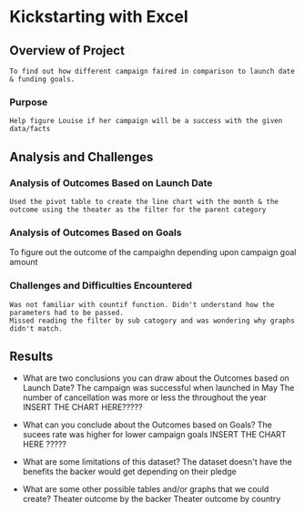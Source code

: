 # Kickstarting with Excel

##    Overview of Project
	To find out how different campaign faired in comparison to launch date & funding goals.
### Purpose
	Help figure Louise if her campaign will be a success with the given data/facts
## Analysis and Challenges


### Analysis of Outcomes Based on Launch Date
	Used the pivot table to create the line chart with the month & the outcome using the theater as the filter for the parent category

### Analysis of Outcomes Based on Goals
To figure out the outcome of the campaighn depending upon campaign goal amount 

### Challenges and Difficulties Encountered
	Was not familiar with countif function. Didn't understand how the parameters had to be passed.
	Missed reading the filter by sub catogory and was wondering why graphs didn't match.
## Results
- What are two conclusions you can draw about the Outcomes based on Launch Date?
	The campaign was successful when launched in May
	The number of cancellation was more or less the throughout the year
INSERT THE CHART HERE?????
- What can you conclude about the Outcomes based on Goals?
	The sucees rate was higher for lower campaign goals 
INSERT THE CHART HERE ?????
- What are some limitations of this dataset?
	The dataset doesn't have the benefits the backer would get depending on their pledge

- What are some other possible tables and/or graphs that we could create?
	Theater outcome by the backer
	Theater outcome by country
